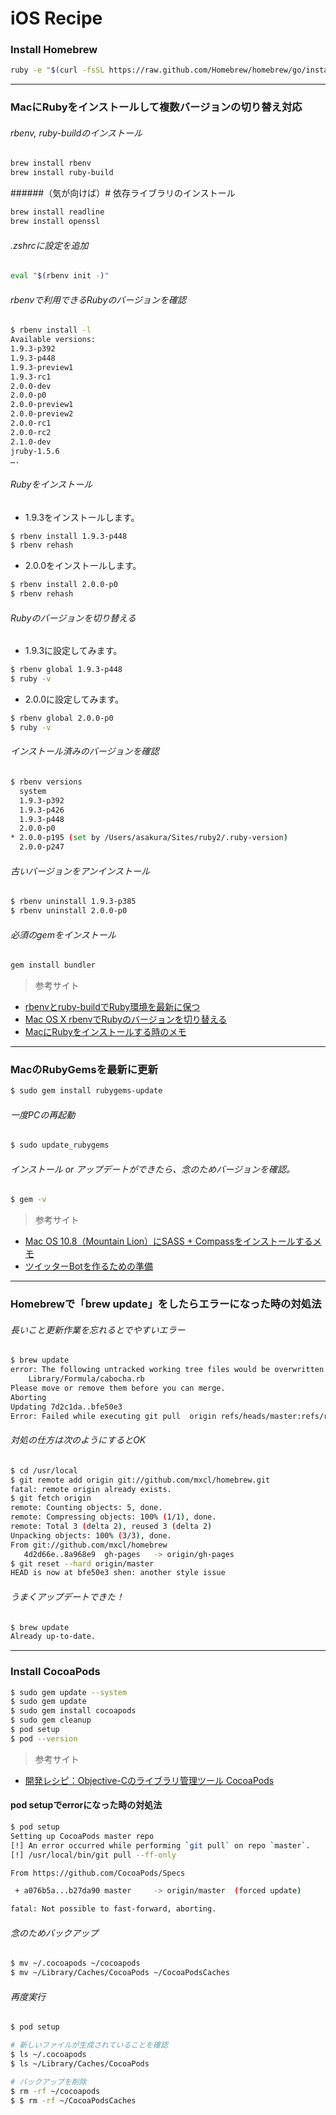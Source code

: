 iOS Recipe
==========

### Install Homebrew
```sh
ruby -e "$(curl -fsSL https://raw.github.com/Homebrew/homebrew/go/install)"
```



***
###  MacにRubyをインストールして複数バージョンの切り替え対応

###### rbenv, ruby-buildのインストール

```sh
brew install rbenv
brew install ruby-build
```
######（気が向けば）# 依存ライブラリのインストール

```sh
brew install readline
brew install openssl
```
###### .zshrcに設定を追加

```sh
eval "$(rbenv init -)"
```
###### rbenvで利用できるRubyのバージョンを確認

```sh
$ rbenv install -l
Available versions:
1.9.3-p392
1.9.3-p448
1.9.3-preview1
1.9.3-rc1
2.0.0-dev
2.0.0-p0
2.0.0-preview1
2.0.0-preview2
2.0.0-rc1
2.0.0-rc2
2.1.0-dev
jruby-1.5.6
….
```

###### Rubyをインストール

* 1.9.3をインストールします。

```sh
$ rbenv install 1.9.3-p448
$ rbenv rehash
```

* 2.0.0をインストールします。

```sh
$ rbenv install 2.0.0-p0
$ rbenv rehash
```

###### Rubyのバージョンを切り替える

* 1.9.3に設定してみます。

```sh
$ rbenv global 1.9.3-p448
$ ruby -v
```

* 2.0.0に設定してみます。

```sh
$ rbenv global 2.0.0-p0
$ ruby -v
```

###### インストール済みのバージョンを確認

```sh
$ rbenv versions
  system
  1.9.3-p392
  1.9.3-p426
  1.9.3-p448
  2.0.0-p0
* 2.0.0-p195 (set by /Users/asakura/Sites/ruby2/.ruby-version)
  2.0.0-p247
```

###### 古いバージョンをアンインストール

```sh
$ rbenv uninstall 1.9.3-p385
$ rbenv uninstall 2.0.0-p0
```

###### 必須のgemをインストール

```sh
gem install bundler
```


>参考サイト

* [rbenvとruby-buildでRuby環境を最新に保つ](https://gist.github.com/mochiz/4736183)
* [Mac OS X rbenvでRubyのバージョンを切り替える](http://www.happytrap.jp/blogs/2013/04/08/10394/)
* [MacにRubyをインストールする時のメモ](http://qiita.com/heki1224/items/5f74ae1b1cb5dc03cd36)



***
### MacのRubyGemsを最新に更新

```sh
$ sudo gem install rubygems-update
```
###### 一度PCの再起動

```sh
$ sudo update_rubygems
```
###### インストール or アップデートができたら、念のためバージョンを確認。

```sh
$ gem -v
```

> 参考サイト

* [Mac OS 10.8（Mountain Lion）にSASS + Compassをインストールするメモ](http://dounokouno.com/2012/11/14/mountain-ion-sass-compass/)
* [ツイッターBotを作るための準備](http://www.ruby-ruby.info/date/2013/06/14/)



***
### Homebrewで「brew update」をしたらエラーになった時の対処法


###### 長いこと更新作業を忘れるとでやすいエラー

```sh
$ brew update 
error: The following untracked working tree files would be overwritten by merge:
	Library/Formula/cabocha.rb
Please move or remove them before you can merge.
Aborting
Updating 7d2c1da..bfe50e3
Error: Failed while executing git pull  origin refs/heads/master:refs/remotes/origin/master
```

###### 対処の仕方は次のようにするとOK

```sh
$ cd /usr/local                                                                                                                               
$ git remote add origin git://github.com/mxcl/homebrew.git                                                                           
fatal: remote origin already exists.
$ git fetch origin
remote: Counting objects: 5, done.
remote: Compressing objects: 100% (1/1), done.
remote: Total 3 (delta 2), reused 3 (delta 2)
Unpacking objects: 100% (3/3), done.
From git://github.com/mxcl/homebrew
   4d2d66e..8a968e9  gh-pages   -> origin/gh-pages
$ git reset --hard origin/master                                                                                                     
HEAD is now at bfe50e3 shen: another style issue
```

###### うまくアップデートできた！

```sh
$ brew update                                                                                                                        
Already up-to-date.
```

***
### Install CocoaPods
```sh
$ sudo gem update --system
$ sudo gem update
$ sudo gem install cocoapods
$ sudo gem cleanup
$ pod setup
$ pod --version
```

> 参考サイト

* [開発レシピ：Objective-Cのライブラリ管理ツール CocoaPods](http://www.iosjp.com/dev/archives/451)


#### pod setupでerrorになった時の対処法

```sh
$ pod setup
Setting up CocoaPods master repo
[!] An error occurred while performing `git pull` on repo `master`.
[!] /usr/local/bin/git pull --ff-only

From https://github.com/CocoaPods/Specs

 + a076b5a...b27da90 master     -> origin/master  (forced update)

fatal: Not possible to fast-forward, aborting.
```

###### 念のためバックアップ
```sh
$ mv ~/.cocoapods ~/cocoapods
$ mv ~/Library/Caches/CocoaPods ~/CocoaPodsCaches
```

###### 再度実行
```sh
$ pod setup

# 新しいファイルが生成されていることを確認
$ ls ~/.cocoapods
$ ls ~/Library/Caches/CocoaPods

# バックアップを削除
$ rm -rf ~/cocoapods
$ $ rm -rf ~/CocoaPodsCaches
```

